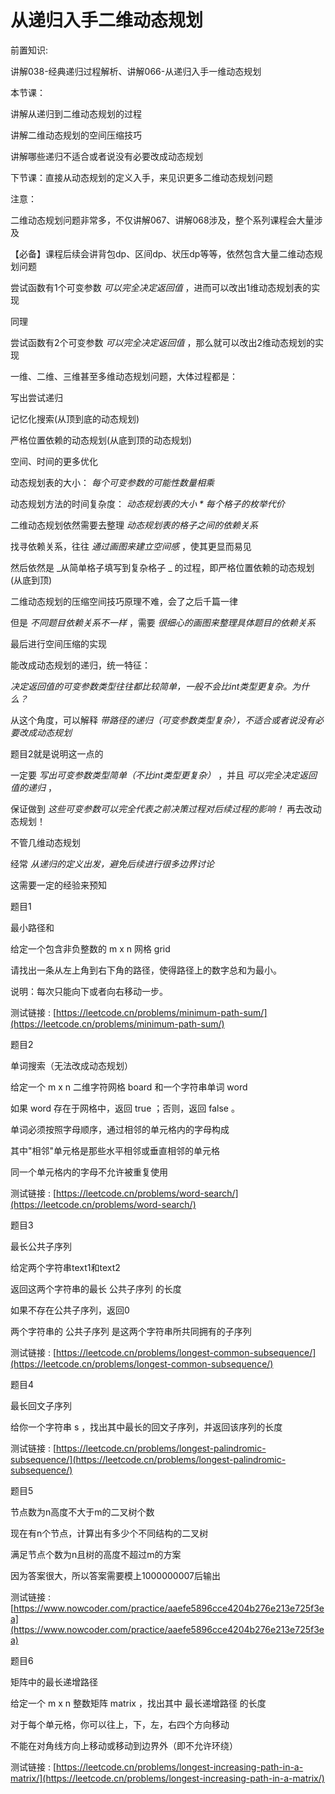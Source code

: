 # 从递归入手二维动态规划

前置知识:

讲解038-经典递归过程解析、讲解066-从递归入手一维动态规划

本节课：

讲解从递归到二维动态规划的过程

讲解二维动态规划的空间压缩技巧

讲解哪些递归不适合或者说没有必要改成动态规划

下节课：直接从动态规划的定义入手，来见识更多二维动态规划问题

注意：

二维动态规划问题非常多，不仅讲解067、讲解068涉及，整个系列课程会大量涉及

【必备】课程后续会讲背包dp、区间dp、状压dp等等，依然包含大量二维动态规划问题

尝试函数有1个可变参数 _可以完全决定返回值_ ，进而可以改出1维动态规划表的实现

同理

尝试函数有2个可变参数 _可以完全决定返回值_ ，那么就可以改出2维动态规划的实现

一维、二维、三维甚至多维动态规划问题，大体过程都是：

写出尝试递归

记忆化搜索(从顶到底的动态规划)

严格位置依赖的动态规划(从底到顶的动态规划)

空间、时间的更多优化

动态规划表的大小： _每个可变参数的可能性数量相乘_

动态规划方法的时间复杂度： _动态规划表的大小 * 每个格子的枚举代价_

二维动态规划依然需要去整理  _动态规划表的格子之间的依赖关系_

找寻依赖关系，往往  _通过画图来建立空间感_ ，使其更显而易见

然后依然是  _从简单格子填写到复杂格子 _ 的过程，即严格位置依赖的动态规划(从底到顶)

二维动态规划的压缩空间技巧原理不难，会了之后千篇一律

但是 _不同题目依赖关系不一样_ ，需要  _很细心的画图来整理具体题目的依赖关系_

最后进行空间压缩的实现

能改成动态规划的递归，统一特征：

_决定返回值的可变参数类型往往都比较简单，一般不会比int类型更复杂。为什么？_

从这个角度，可以解释  _带路径的递归（可变参数类型复杂），不适合或者说没有必要改成动态规划_

题目2就是说明这一点的

一定要  _写出可变参数类型简单（不比int类型更复杂）_ ，并且  _可以完全决定返回值的递归_ ，

保证做到  _这些可变参数可以完全代表之前决策过程对后续过程的影响！_ 再去改动态规划！

不管几维动态规划

经常 _从递归的定义出发，避免后续进行很多边界讨论_

这需要一定的经验来预知

题目1

最小路径和

给定一个包含非负整数的 m x n 网格 grid

请找出一条从左上角到右下角的路径，使得路径上的数字总和为最小。

说明：每次只能向下或者向右移动一步。

测试链接 : [https://leetcode.cn/problems/minimum-path-sum/](https://leetcode.cn/problems/minimum-path-sum/)

题目2

单词搜索（无法改成动态规划）

给定一个 m x n 二维字符网格 board 和一个字符串单词 word

如果 word 存在于网格中，返回 true ；否则，返回 false 。

单词必须按照字母顺序，通过相邻的单元格内的字母构成

其中"相邻"单元格是那些水平相邻或垂直相邻的单元格

同一个单元格内的字母不允许被重复使用

测试链接 : [https://leetcode.cn/problems/word-search/](https://leetcode.cn/problems/word-search/)

题目3

最长公共子序列

给定两个字符串text1和text2

返回这两个字符串的最长 公共子序列 的长度

如果不存在公共子序列，返回0

两个字符串的 公共子序列 是这两个字符串所共同拥有的子序列

测试链接 : [https://leetcode.cn/problems/longest-common-subsequence/](https://leetcode.cn/problems/longest-common-subsequence/)

题目4

最长回文子序列

给你一个字符串 s ，找出其中最长的回文子序列，并返回该序列的长度

测试链接 : [https://leetcode.cn/problems/longest-palindromic-subsequence/](https://leetcode.cn/problems/longest-palindromic-subsequence/)

题目5

节点数为n高度不大于m的二叉树个数

现在有n个节点，计算出有多少个不同结构的二叉树

满足节点个数为n且树的高度不超过m的方案

因为答案很大，所以答案需要模上1000000007后输出

测试链接 : [https://www.nowcoder.com/practice/aaefe5896cce4204b276e213e725f3ea](https://www.nowcoder.com/practice/aaefe5896cce4204b276e213e725f3ea)

题目6

矩阵中的最长递增路径

给定一个 m x n 整数矩阵 matrix ，找出其中 最长递增路径 的长度

对于每个单元格，你可以往上，下，左，右四个方向移动

不能在对角线方向上移动或移动到边界外（即不允许环绕）

测试链接 : [https://leetcode.cn/problems/longest-increasing-path-in-a-matrix/](https://leetcode.cn/problems/longest-increasing-path-in-a-matrix/)

